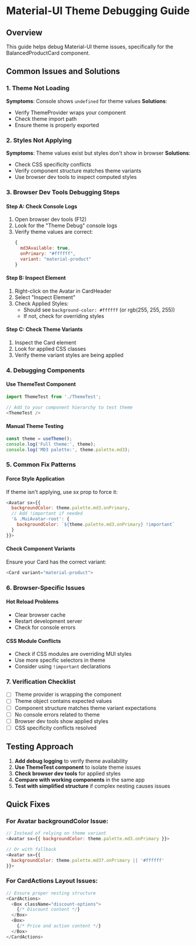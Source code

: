 # Material-UI Theme Debugging Guide

## Overview
This guide helps debug Material-UI theme issues, specifically for the BalancedProductCard component.

## Common Issues and Solutions

### 1. Theme Not Loading
**Symptoms**: Console shows `undefined` for theme values
**Solutions**:
- Verify ThemeProvider wraps your component
- Check theme import path
- Ensure theme is properly exported

### 2. Styles Not Applying
**Symptoms**: Theme values exist but styles don't show in browser
**Solutions**:
- Check CSS specificity conflicts
- Verify component structure matches theme variants
- Use browser dev tools to inspect computed styles

### 3. Browser Dev Tools Debugging Steps

#### Step A: Check Console Logs
1. Open browser dev tools (F12)
2. Look for the "Theme Debug" console logs
3. Verify theme values are correct:
   ```javascript
   {
     md3Available: true,
     onPrimary: "#ffffff",
     variant: "material-product"
   }
   ```

#### Step B: Inspect Element
1. Right-click on the Avatar in CardHeader
2. Select "Inspect Element"
3. Check Applied Styles:
   - Should see `background-color: #ffffff` (or rgb(255, 255, 255))
   - If not, check for overriding styles

#### Step C: Check Theme Variants
1. Inspect the Card element
2. Look for applied CSS classes
3. Verify theme variant styles are being applied

### 4. Debugging Components

#### Use ThemeTest Component
```javascript
import ThemeTest from './ThemeTest';

// Add to your component hierarchy to test theme
<ThemeTest />
```

#### Manual Theme Testing
```javascript
const theme = useTheme();
console.log('Full theme:', theme);
console.log('MD3 palette:', theme.palette.md3);
```

### 5. Common Fix Patterns

#### Force Style Application
If theme isn't applying, use sx prop to force it:
```javascript
<Avatar sx={{ 
  backgroundColor: theme.palette.md3.onPrimary,
  // Add !important if needed
  '& .MuiAvatar-root': {
    backgroundColor: `${theme.palette.md3.onPrimary} !important`
  }
}}>
```

#### Check Component Variants
Ensure your Card has the correct variant:
```javascript
<Card variant="material-product">
```

### 6. Browser-Specific Issues

#### Hot Reload Problems
- Clear browser cache
- Restart development server
- Check for console errors

#### CSS Module Conflicts
- Check if CSS modules are overriding MUI styles
- Use more specific selectors in theme
- Consider using `!important` declarations

### 7. Verification Checklist

- [ ] Theme provider is wrapping the component
- [ ] Theme object contains expected values
- [ ] Component structure matches theme variant expectations
- [ ] No console errors related to theme
- [ ] Browser dev tools show applied styles
- [ ] CSS specificity conflicts resolved

## Testing Approach

1. **Add debug logging** to verify theme availability
2. **Use ThemeTest component** to isolate theme issues
3. **Check browser dev tools** for applied styles
4. **Compare with working components** in the same app
5. **Test with simplified structure** if complex nesting causes issues

## Quick Fixes

### For Avatar backgroundColor Issue:
```javascript
// Instead of relying on theme variant
<Avatar sx={{ backgroundColor: theme.palette.md3.onPrimary }}>

// Or with fallback
<Avatar sx={{ 
  backgroundColor: theme.palette.md3?.onPrimary || '#ffffff' 
}}>
```

### For CardActions Layout Issues:
```javascript
// Ensure proper nesting structure
<CardActions>
  <Box className="discount-options">
    {/* Discount content */}
  </Box>
  <Box>
    {/* Price and action content */}
  </Box>
</CardActions>
```